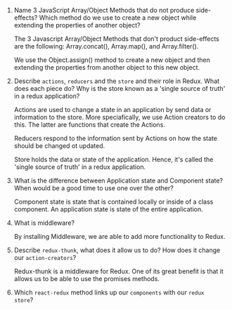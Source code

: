 1.  Name 3 JavaScript Array/Object Methods that do not produce side-effects? Which method do we use to create a new object while extending the properties of another object?

    The 3 Javascript Array/Object Methods that don't product side-effects are the following: Array.concat(), Array.map(), and Array.filter(). 

    We use the Object.assign() method to create a new object and then extending the properties from another object to this new object.  
  
2.  Describe `actions`, `reducers` and the `store` and their role in Redux. What does each piece do? Why is the store known as a 'single source of truth' in a redux application?

    Actions are used to change a state in an application by send data or information to the store. More speciafically, we use Action creators to do this. The latter are functions that create the Actions.   

    Reducers respond to the information sent by Actions on how the state should be changed ot updated. 

    Store holds the data or state of the application. Hence, it's called the 'single source of truth' in a redux application.  

3.  What is the difference between Application state and Component state? When would be a good time to use one over the other?

    Component state is state that is contained locally or inside of a class component. An application state is state of the entire application.   


4.  What is middleware?

    By installing Middleware, we are able to add more functionality to Redux. 

5.  Describe `redux-thunk`, what does it allow us to do? How does it change our `action-creators`?

    Redux-thunk is a middleware for Redux. One of its great benefit is that it allows us to be able to use the promises methods. 
    

6.  Which `react-redux` method links up our `components` with our `redux store`?

